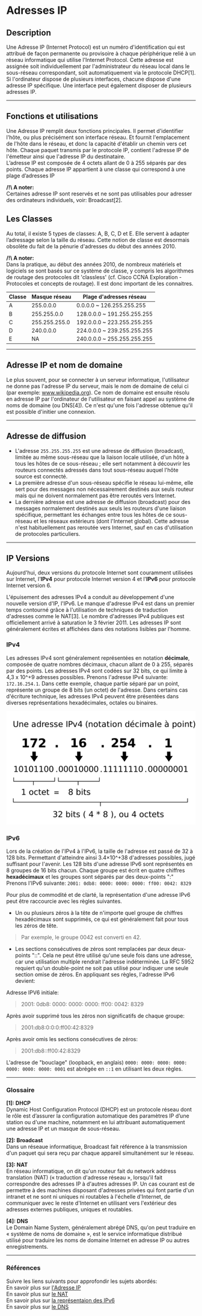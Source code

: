 # Adresses IP

## Description
Une Adresse IP (Internet Protocol) est un numéro d'identification qui est attribué de façon permanente ou provisoire à chaque périphérique relié à un réseau informatique qui utilise l'Internet Protocol. Cette adresse est assignée soit individuellement par l'administrateur du réseau local dans le sous-réseau correspondant, soit automatiquement via le protocole DHCP[1]. Si l'ordinateur dispose de plusieurs interfaces, chacune dispose d'une adresse IP spécifique. Une interface peut également disposer de plusieurs adresses IP.

------------------
## Fonctions et utilisations
Une Adresse IP remplit deux fonctions principales. Il permet d'identifier l'hôte, ou plus précisément son interface réseau. Et fournit l'emplacement de l'hôte dans le réseau, et donc la capacité d'établir un chemin vers cet hôte. Chaque paquet transmis par le protocole IP, contient l'adresse IP de l'émetteur ainsi que l'adresse IP du destinataire.   
L’adresse IP est composée de 4 octets allant de 0 à 255 séparés par des points. Chaque adresse IP appartient à une classe qui correspond à une plage d’adresses IP   

**/!\ A noter:**  
Certaines adresse IP sont reservés et ne sont pas utilisables pour adresser des ordinateurs individuels, voir: Broadcast[2].


## Les Classes
Au total, il existe 5 types de classes: A, B, C, D et E. Elle servent à adapter l’adressage selon la taille du réseau. Cette notion de classe est desormais obsolète du fait de la pénurie d'adresses du début des années 2010. 

**/!\ A noter:**  
Dans la pratique, au début des années 2010, de nombreux matériels et logiciels se sont basés sur ce système de classe, y compris les algorithmes de routage des protocoles dit 'classless' (cf. Cisco CCNA Exploration - Protocoles et concepts de routage). Il est donc important de les connaitres.


|Classe |Masque réseau|Plage d'adresses réseau|
|-------|-------------|-----------------------|
|A | 255.0.0.0     | 0.0.0.0 ~ 126.255.255.255|
|B | 255.255.0.0   | 128.0.0.0 ~ 191.255.255.255|
|C | 255.255.255.0 | 192.0.0.0 ~ 223.255.255.255|
|D | 240.0.0.0     | 224.0.0.0 ~ 239.255.255.255|
|E | NA            | 240.0.0.0 ~ 255.255.255.255|

-----------------

## Adresse IP et nom de domaine

Le plus souvent, pour se connecter à un serveur informatique, l'utilisateur ne donne pas l'adresse IP du serveur, mais le nom de domaine de celui ci (par exemple: www.wikipedia.org). Ce nom de domaine est ensuite résolu en adresse IP par l'ordinateur de l'utilisateur en faisant appel au système de noms de domaine (ou DNS[4]). Ce n'est qu'une fois l'adresse obtenue qu'il est possible d'initier une connexion.

-------------------

## Adresse de diffusion 

* L'adresse `255.255.255.255` est une adresse de diffusion (broadcast), limitée au même sous-réseau que la liaison locale utilisée, d'un hôte à tous les hôtes de ce sous-réseau ; elle sert notamment à découvrir les routeurs connectés adressés dans tout sous-réseau auquel l'hôte source est connecté.   
* La première adresse d'un sous-réseau spécifie le réseau lui-même, elle sert pour des messages non nécessairement destinés aux seuls routeur mais qui ne doivent normalement pas être reroutés vers Internet.   
* La dernière adresse est une adresse de diffusion (broadcast) pour des messages normalement destinés aux seuls les routeurs d'une liaison spécifique, permettant les échanges entre tous les hôtes de ce sous-réseau et les réseaux extérieurs (dont l'Internet global). Cette adresse n'est habituellement pas reroutée vers Internet, sauf en cas d'utilisation de protocoles particuliers.   




------------------
## IP Versions

Aujourd'hui, deux versions du protocole Internet sont couramment utilisées sur Internet, l'**IPv4** pour protocole Internet version 4 et l'**IPv6** pour protocole Internet version 6.   

L'épuisement des adresses IPv4 a conduit au développement d'une nouvelle version d'IP, l'IPv6. Le manque d'adresse IPv4 est dans un premier temps contourné grâce à l'utilisation de techniques de traduction d'adresses comme le NAT[3]. Le nombre d'adresses IPv4 publiques est officiellement arrivé à saturation le 3 février 2011. Les adresses IP sont généralement écrites et affichées dans des notations lisibles par l'homme.   

### IPv4
Les adresses IPv4 sont généralement représentées en notation **décimale**, composée de quatre nombres décimaux, chacun allant de 0 à 255, séparés par des points. Les adresses IPv4 sont codées sur 32 bits, ce qui limite à 4,3 x 10^+9 adresses possibles. Prenons l'adresse IPv4 suivante: `172.16.254.1`. Dans cette exemple, chaque partie séparé par un point, représente un groupe de 8 bits (un octet) de l'adresse. Dans certains cas d'écriture technique, les adresses IPv4 peuvent être présentées dans diverses représentations hexadécimales, octales ou binaires.   

![IPv4 décimale binaire](https://raw.githubusercontent.com/ClimbingFromBottom/md-files/main/images/ip_address/ip_address_ipv4.png)
<!-- ~~**Adresse IPv4 : notation décimale -> binaire**
|decimale (1 octet)|172 | 16 | 254 | 1|
|--------|----|----|-----|----|
|binaire (8 bits) | 10101100 | 00010000 | 11111110 | 00000001|
On observe que la somme des 4 octets (4 * 8 = 32) que compose l'adresse IPv4 est de 32 bits.~~  -->

### IPv6
Lors de la création de l'IPv4 à l'IPv6, la taille de l'adresse est passé de 32 à 128 bits. Permettant d'atteindre ainsi 3.4×10^+38 d'adresses  possibles, jugé suffisant pour l'avenir. Les 128 bits d'une adresse IPv6 sont représentés en 8 groupes de 16 bits chacun. Chaque groupe est écrit en quatre chiffres **hexadécimaux** et les groupes sont séparés par des deux-points ":"  
Prenons l'IPv6 suivante: `2001: 0db8: 0000: 0000: 0000: ff00: 0042: 8329`

Pour plus de commodité et de clarté, la représentation d'une adresse IPv6 peut être raccourcie avec les règles suivantes.
* Un ou plusieurs zéros à la tête de n'importe quel groupe de chiffres hexadécimaux sont supprimés, ce qui est généralement fait pour tous les zéros de tête. 
>Par exemple, le groupe 0042 est converti en 42.

* Les sections consécutives de zéros sont remplacées par deux deux-points "::". Cela ne peut être utilisé qu'une seule fois dans une adresse, car une utilisation multiple rendrait l'adresse indéterminée. La RFC 5952 requiert qu'un double-point ne soit pas utilisé pour indiquer une seule section omise de zéros. En appliquant ses règles, l'adresse IPv6 devient:

Adresse IPV6 initiale:
> 2001: 0db8: 0000: 0000: 0000: ff00: 0042: 8329

Après avoir supprimé tous les zéros non significatifs de chaque groupe:
> 2001:db8:0:0:0:ff00:42:8329
 
Après avoir omis les sections consécutives de zéros:
> 2001:db8::ff00:42:8329

L'adresse de "bouclage" (loopback, en anglais) `0000: 0000: 0000: 0000: 0000: 0000: 0000: 0001` est abrégée en `::1` en utilisant les deux règles.




------------------
### Glossaire  
**[1]: DHCP**  
Dynamic Host Configuration Protocol (DHCP) est un protocole réseau dont le rôle est d’assurer la configuration automatique des paramètres IP d’une station ou d'une machine, notamment en lui attribuant automatiquement une adresse IP et un masque de sous-réseau.

**[2]: Broadcast**  
Dans un réseaue informatique, Broadcast fait référence à la transmission d'un paquet qui sera reçu par chaque appareil simultanément sur le réseau.

**[3]: NAT**  
En réseau informatique, on dit qu'un routeur fait du network address translation (NAT) (« traduction d'adresse réseau », lorsqu'il fait correspondre des adresses IP à d'autres adresses IP. Un cas courant est de permettre à des machines disposant d'adresses privées qui font partie d'un intranet et ne sont ni uniques ni routables à l'échelle d'Internet, de communiquer avec le reste d'Internet en utilisant vers l'extérieur des adresses externes publiques, uniques et routables.

**[4]: DNS**  
Le Domain Name System, généralement abrégé DNS, qu'on peut traduire en « système de noms de domaine », est le service informatique distribué utilisé pour traduire les noms de domaine Internet en adresse IP ou autres enregistrements.

------------------
### Références
Suivre les liens suivants pour approfondir les sujets abordés:  
En savoir plus sur [l'Adresse IP](https://fr.wikipedia.org/wiki/Adresse_IP)  
En savoir plus sur [le NAT](https://fr.wikipedia.org/wiki/Network_address_translation)  
En savoir plus sur [la représentaion des IPv6](https://en.wikipedia.org/wiki/IPv6_address#Representation)  
En savoir plus sur [le DNS](https://fr.wikipedia.org/wiki/Domain_Name_System)
